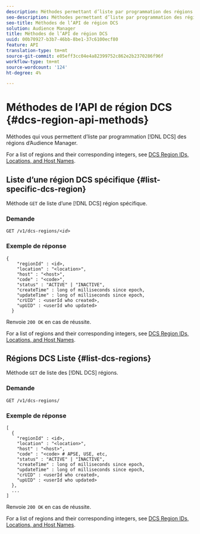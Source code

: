 ```yaml
---
description: Méthodes permettant d’liste par programmation des régions DCS d’Audience Manager.
seo-description: Méthodes permettant d’liste par programmation des régions DCS d’Audience Manager.
seo-title: Méthodes de l’API de région DCS
solution: Audience Manager
title: Méthodes de l’API de région DCS
uuid: 00b70927-b3b7-46bb-8be1-37c6100ecf80
feature: API
translation-type: tm+mt
source-git-commit: e05eff3cc04e4a82399752c862e2b2370286f96f
workflow-type: tm+mt
source-wordcount: '124'
ht-degree: 4%

---
```



# Méthodes de l’API de région DCS {#dcs-region-api-methods}

Méthodes qui vous permettent d’liste par programmation [!DNL DCS] des régions d’Audience Manager.

<!-- c_rest_api_regions.xml -->

For a list of regions and their corresponding integers, see [DCS Region IDs, Locations, and Host Names](../../api/dcs-intro/dcs-api-reference/dcs-regions.md).

## Liste d’une région DCS spécifique {#list-specific-dcs-region}

Méthode `GET` de liste d’une [!DNL DCS] région spécifique.

<!-- r_rest_api_regions_list_specific.xml -->

### Demande

`GET /v1/dcs-regions/`*`<id>`*

### Exemple de réponse

```
{ 
    "regionId" : <id>, 
    "location" : "<location>",
    "host" : "<host>",
    "code" : "<code>",
    "status" : "ACTIVE" | "INACTIVE",
    "createTime" : long of milliseconds since epoch,
    "updateTime" : long of milliseconds since epoch,
    "crUID" : <userId who created>,
    "upUID" : <userId who updated>
  }
```

Renvoie `200 OK` en cas de réussite.

For a list of regions and their corresponding integers, see [DCS Region IDs, Locations, and Host Names](../../api/dcs-intro/dcs-api-reference/dcs-regions.md).

## Régions DCS Liste {#list-dcs-regions}

Méthode `GET` de liste des [!DNL DCS] régions.

<!-- r_rest_api_regions_list.xml -->

### Demande

`GET /v1/dcs-regions/`

### Exemple de réponse

```
[
  { 
    "regionId" : <id>, 
    "location" : "<location>",
    "host" : "<host>",
    "code" : "<code> # APSE, USE, etc,
    "status" : "ACTIVE" | "INACTIVE",
    "createTime" : long of milliseconds since epoch,
    "updateTime" : long of milliseconds since epoch,
    "crUID" : <userId who created>,
    "upUID" : <userId who updated>
  },
  ...
]
```

Renvoie `200 OK` en cas de réussite.

For a list of regions and their corresponding integers, see [DCS Region IDs, Locations, and Host Names](../../api/dcs-intro/dcs-api-reference/dcs-regions.md).
